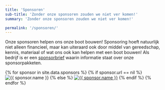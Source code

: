 ```yaml
---
title: 'Sponsoren'
sub-title: 'Zonder onze sponsoren zouden we niet ver komen!'
summary: 'Zonder onze sponsoren zouden we niet ver komen!'

permalink: '/sponsoren/'
---
```


Onze sponsoren helpen ons onze boot bouwen! Sponsoring hoeft natuurlijk niet alleen financieel, maar kan uiteraard ook door middel van gereedschap, kennis, materiaal of wat ons ook kan helpen met een boot bouwen! Als bedrijf is er een [sponsorbrief](https://drive.google.com/file/d/1LsfKM2cJQqetroRkvjE6B-7G7vrD6m2P/view?usp=sharing) waarin informatie staat over onze sponsorpakketen.

<div id="sponsor-grid">
    {% for sponsor in site.data.sponsors %}
        {% if sponsor.url == nil %}
            <a><img src="{{ sponsor.image }}" alt="{{ sponsor.name }}"></a>
        {% else %}
            <a href="{{ sponsor.url }}"><img src="{{ sponsor.image }}" alt="{{ sponsor.name }}"></a>
        {% endif %}
    {% endfor %}
</div>